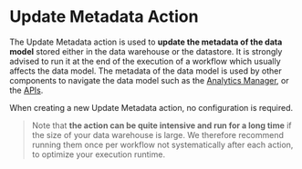 # Update Metadata Action

The Update Metadata action is used to **update the metadata of the data model** stored either in the data warehouse or the datastore. It is strongly advised to run it at the end of the execution of a workflow which usually affects the data model. The metadata of the data model is used by other components to navigate the data model such as the [Analytics Manager](/en/product/am/index), or the [APIs](/en/product/api-manager/index).

When creating a new Update Metadata action, no configuration is required.

> Note that **the action can be quite intensive and run for a long time** if the size of your data warehouse is large. We therefore recommend running them once per workflow not systematically after each action, to optimize your execution runtime. 

